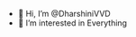- 👋 Hi, I’m @DharshiniVVD
- 👀 I’m interested in Everything




<!---
DharshiniVVD/DharshiniVVD is a ✨ special ✨ repository because its `README.md` (this file) appears on your GitHub profile.
You can click the Preview link to take a look at your changes.
--->

